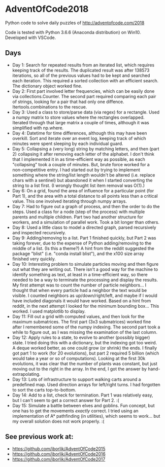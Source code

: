 # AdventOfCode2018

Python code to solve daily puzzles of http://adventofcode.com/2018

Code is tested with Python 3.6.6 (Anaconda distribution) on Win10.  Developed with VSCode.

## Days
* Day 1:  Search for repeated results from an iterated list, which requires keeping track of the results.  The duplicated result was after 138573 iterations, so all of the previous values had to be kept and searched each iteration.  This required a sorted collection with an efficient search.  The dictionary object worked fine.
* Day 2:  First part involved letter frequencies, which can be easily done via collections.Counter.  The second part required comparing each pair of strings, looking for a pair that had only one diffence.  Itertools.combinations to the rescue.  
* Day 3:  Used a class to store/parse data (via regex) for a rectangle.  Used a numpy matrix to store values where the rectangles overlapped.  Iterated through that large matrix a couple of times, although it was simplified with np.where.
* Day 4:  Datetime for time differences, although this may have been overkill.  Sort and iterate over an event log, keeping track of which
minutes were spent sleeping by each individual guard.
* Day 5:  Collapsing a (very long) string by matching letters, and then (part 2) collapsing it after removing each letter of the alphabet.  I don't think that I implemented it in as time-efficient way as possible, as each "collapsing" took a couple of minutes.  But, brute force worked for a non-competitive entry.  I had started out by trying to implement something where the string/list length wouldn't be altered (i.e. replace chars with a sentinel) but abandoned it when I started converting the string to a list first.  (I wrongly thought list item removal was O(1).)
* Day 6:  On a grid, found the area of influence for a particular point (for Part 1), and the area with a total distance to all points less than a critical value.  This one
involved iterating through numpy arrays.
* Day 7:  Had to figure out a graph of process, and then the order to do the steps.  Used a class for a node (step of the process) with multiple parents and multiple children.  Part two had another structure for workers, and a simulation of parallel
work.  Took a bit longer than others.
* Day 8:  Used a little class to model a directed graph, parsed recursively and inspected recursively.
* Day 9:  Adding/removing to a list.  Part 1 finished quickly, but Part 2 was taking forever, due to the expense of Python adding/removing to the middle of a list.  (Is this a theme?)  A hint from the reddit suggested the package "blist" (i.e. "conda install blist"), and the x100 size array finished very quickly.
* Day 10:  Interesting problem to simulate particles moving and then figure out what they are writing out.  There isn't a good way for the machine to identify something as text, at least in a time-efficient way, so there needed to be a way to terminate the processing and display the results.  My first attempt was to count the number of particle neighbors... I thought that when every particle had a neighbor the text would be visible.  I counted neighbors as up/down/right/left, and maybe if I would have included diagonals it would have worked.  Based on a hint from reddit, in the next attempt I looked for the minimum bounding box... This worked.  I used matplotlib to display.
* Day 11:  Fill out a grid with computed values, and then look for the maximum submatrices.  The first part (3x3 submatrices) worked fine after I remembered some of the numpy indexing.  The second part took a while to figure out, as I was missing the examination of the last column.
* Day 12:  Apply rules to a state, to evolve to another (possibly bigger) state.  I tried doing this with a dictionary, but the indexing got too weird.  A deque worked better, as one could grow (or shrink) the ends.  I finally got part 1 to work (for 20 evolutions), but part 2 required 5 billion (which would take a year or so of computations).  Looking at the first 30k evolutions, it was clear that the number of plants was constant, but just moving out to the right in the array.  In the end, I got the answer by hand-extrapolating.
* Day 13:  Lots of infrastructure to support walking carts around a predefined map.  Used direction arrays for left/right turns.  I had forgotten to sort the carts top-to-bottom.
* Day 14:  Add to a list, check for termination.  Part 1 was relatively easy, but I can't seem to get a correct answer for Part 2.  :(
* Day 15:  Simulate a battle between elves and goblins.  Fun concept, but one has to get the movements *exactly* correct.  I tried using an implementation of A* pathfinding (in utilities), which seems to work... but my overall solution does not work properly.  :(



## See previous work at:
* https://github.com/jborlik/AdventOfCode2015
* https://github.com/jborlik/AdventOfCode2016
* https://github.com/jborlik/AdventOfCode2017
